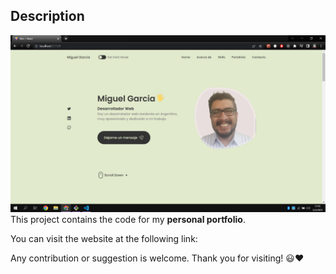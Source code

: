 ## Description

![](./src//assets/work4.jpg)
This project contains the code for my **personal portfolio**.

You can visit the website at the following link:

Any contribution or suggestion is welcome. Thank you for visiting! 😃❤